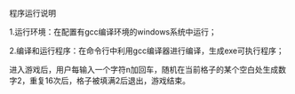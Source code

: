 程序运行说明

1.运行环境：在配置有gcc编译环境的windows系统中运行；

2.编译和运行程序：在命令行中利用gcc编译器进行编译，生成exe可执行程序；

进入游戏后，用户每输入一个字符n加回车，随机在当前格子的某个空白处生成数字2，重复16次后，格子被填满2后退出，游戏结束。